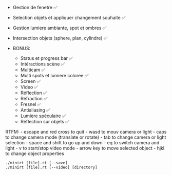 
- Gestion de fenetre ✅
- Selection objets et appliquer changement souhaite ✅
- Gestion lumiere ambiante, spot et ombres ✅
- Intersection objets (sphere, plan, cylindre) ✅

- BONUS:
	- Status et progress bar ✅
	- Intéractions scène ✅
	- Multicam ✅
	- Multi spots et lumiere coloree ✅
	- Screen ✅
	- Video ✅
	- Réflection ✅
	- Réfraction ✅
	- Fresnel ✅
	- Antialiasing ✅
	- Lumière spéculaire ✅
	- Réflection sur objets ✅


RTFM:
	- escape and red cross to quit
	- wasd to mouv camera or light
	- caps to change camera mode (translate or rotate)
	- tab to change camera or light selection
	- space and shift to go up and down
	- eq to switch camera and light
	- v to start/stop video mode
	- arrow key to move selected object
	- hjkl to change object properties
	
```
./minirt [file].rt [--save]
./minirt [file].rt [--video] [directory]
```
